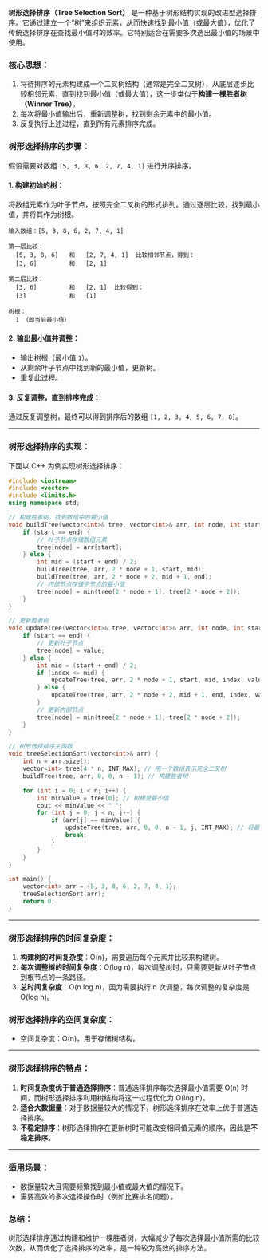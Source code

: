 **树形选择排序（Tree Selection Sort）** 是一种基于树形结构实现的改进型选择排序。它通过建立一个“树”来组织元素，从而快速找到最小值（或最大值），优化了传统选择排序在查找最小值时的效率。它特别适合在需要多次选出最小值的场景中使用。

### 核心思想：
1. 将待排序的元素构建成一个二叉树结构（通常是完全二叉树），从底层逐步比较相邻元素，直到找到最小值（或最大值），这一步类似于**构建一棵胜者树（Winner Tree）**。
2. 每次将最小值输出后，重新调整树，找到剩余元素中的最小值。
3. 反复执行上述过程，直到所有元素排序完成。

### 树形选择排序的步骤：
假设需要对数组 `[5, 3, 8, 6, 2, 7, 4, 1]` 进行升序排序。

#### 1. 构建初始的树：
将数组元素作为叶子节点，按照完全二叉树的形式排列。通过逐层比较，找到最小值，并将其作为树根。

```
输入数组：[5, 3, 8, 6, 2, 7, 4, 1]

第一层比较：
  [5, 3, 8, 6]   和   [2, 7, 4, 1]  比较相邻节点，得到：
  [3, 6]         和   [2, 1]

第二层比较：
  [3, 6]         和   [2, 1]  比较得到：
  [3]            和   [1]

树根：
  1 （即当前最小值）
```

#### 2. 输出最小值并调整：
- 输出树根（最小值 `1`）。
- 从剩余叶子节点中找到新的最小值，更新树。
- 重复此过程。

#### 3. 反复调整，直到排序完成：
通过反复调整树，最终可以得到排序后的数组 `[1, 2, 3, 4, 5, 6, 7, 8]`。

---

### 树形选择排序的实现：
下面以 C++ 为例实现树形选择排序：

```cpp
#include <iostream>
#include <vector>
#include <limits.h>
using namespace std;

// 构建胜者树，找到数组中的最小值
void buildTree(vector<int>& tree, vector<int>& arr, int node, int start, int end) {
    if (start == end) {
        // 叶子节点存储数组元素
        tree[node] = arr[start];
    } else {
        int mid = (start + end) / 2;
        buildTree(tree, arr, 2 * node + 1, start, mid);
        buildTree(tree, arr, 2 * node + 2, mid + 1, end);
        // 内部节点存储子节点的最小值
        tree[node] = min(tree[2 * node + 1], tree[2 * node + 2]);
    }
}

// 更新胜者树
void updateTree(vector<int>& tree, vector<int>& arr, int node, int start, int end, int index, int value) {
    if (start == end) {
        // 更新叶子节点
        tree[node] = value;
    } else {
        int mid = (start + end) / 2;
        if (index <= mid) {
            updateTree(tree, arr, 2 * node + 1, start, mid, index, value);
        } else {
            updateTree(tree, arr, 2 * node + 2, mid + 1, end, index, value);
        }
        // 更新内部节点
        tree[node] = min(tree[2 * node + 1], tree[2 * node + 2]);
    }
}

// 树形选择排序主函数
void treeSelectionSort(vector<int>& arr) {
    int n = arr.size();
    vector<int> tree(4 * n, INT_MAX); // 用一个数组表示完全二叉树
    buildTree(tree, arr, 0, 0, n - 1); // 构建胜者树

    for (int i = 0; i < n; i++) {
        int minValue = tree[0]; // 树根是最小值
        cout << minValue << " ";
        for (int j = 0; j < n; j++) {
            if (arr[j] == minValue) {
                updateTree(tree, arr, 0, 0, n - 1, j, INT_MAX); // 将最小值标记为无穷大
                break;
            }
        }
    }
}

int main() {
    vector<int> arr = {5, 3, 8, 6, 2, 7, 4, 1};
    treeSelectionSort(arr);
    return 0;
}
```

---

### 树形选择排序的时间复杂度：
1. **构建树的时间复杂度**：O(n)，需要遍历每个元素并比较来构建树。
2. **每次调整树的时间复杂度**：O(log n)，每次调整树时，只需要更新从叶子节点到根节点的一条路径。
3. **总时间复杂度**：O(n log n)，因为需要执行 n 次调整，每次调整的复杂度是 O(log n)。

### 树形选择排序的空间复杂度：
- 空间复杂度：O(n)，用于存储树结构。

---

### 树形选择排序的特点：
1. **时间复杂度优于普通选择排序**：普通选择排序每次选择最小值需要 O(n) 时间，而树形选择排序利用树结构将这一过程优化为 O(log n)。
2. **适合大数据量**：对于数据量较大的情况下，树形选择排序在效率上优于普通选择排序。
3. **不稳定排序**：树形选择排序在更新树时可能改变相同值元素的顺序，因此是**不稳定排序**。

---

### 适用场景：
- 数据量较大且需要频繁找到最小值或最大值的情况下。
- 需要高效的多次选择操作时（例如比赛排名问题）。

### 总结：
树形选择排序通过构建和维护一棵胜者树，大幅减少了每次选择最小值所需的比较次数，从而优化了选择排序的效率，是一种较为高效的排序方法。